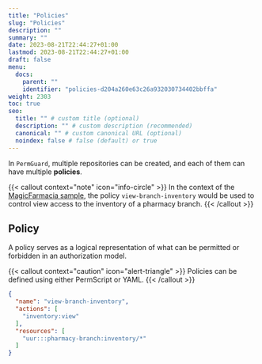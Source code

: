 ```yaml
---
title: "Policies"
slug: "Policies"
description: ""
summary: ""
date: 2023-08-21T22:44:27+01:00
lastmod: 2023-08-21T22:44:27+01:00
draft: false
menu:
  docs:
    parent: ""
    identifier: "policies-d204a260e63c26a932030734402bbffa"
weight: 2303
toc: true
seo:
  title: "" # custom title (optional)
  description: "" # custom description (recommended)
  canonical: "" # custom canonical URL (optional)
  noindex: false # false (default) or true
---
```

In `PermGuard`, multiple repositories can be created, and each of them can have multiple **policies**.

{{< callout context="note" icon="info-circle" >}}
In the context of the [MagicFarmacia sample](/docs/overview/adoption-through-example#integration-use-case-pharmacy-branch-management), the policy `view-branch-inventory` would be used to control view access to the inventory of a pharmacy branch.
{{< /callout >}}

## Policy

A policy serves as a logical representation of what can be permitted or forbidden in an authorization model.

{{< callout context="caution" icon="alert-triangle" >}}
Policies can be defined using either PermScript or YAML.
{{< /callout >}}

```json
{
  "name": "view-branch-inventory",
  "actions": [
    "inventory:view"
  ],
  "resources": [
    "uur:::pharmacy-branch:inventory/*"
  ]
}
```
